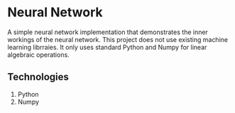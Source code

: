 # Neural Network

A simple neural network implementation that demonstrates the inner workings of the neural network. This project does not use existing machine learning librraies. It only uses standard Python and Numpy for linear algebraic operations.

## Technologies

1. Python
2. Numpy
